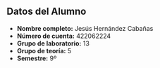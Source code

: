 ## Datos del Alumno

- **Nombre completo:** Jesús Hernández Cabañas  
- **Número de cuenta:** 422062224  
- **Grupo de laboratorio:** 13  
- **Grupo de teoría:** 5  
- **Semestre:** 9º  

